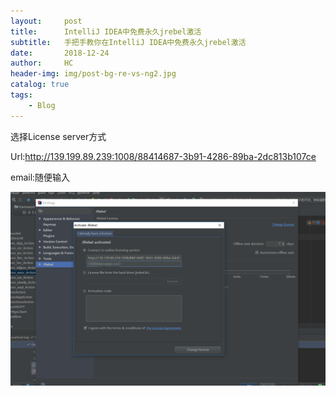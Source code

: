 ```yaml
---
layout:     post
title:      IntelliJ IDEA中免费永久jrebel激活
subtitle:   手把手教你在IntelliJ IDEA中免费永久jrebel激活
date:       2018-12-24
author:     HC
header-img: img/post-bg-re-vs-ng2.jpg
catalog: true
tags:
    - Blog
---
```

选择License server方式

Url:http://139.199.89.239:1008/88414687-3b91-4286-89ba-2dc813b107ce

email:随便输入

[![Alt text](/img/jrebel.png)](https://fortressbesieged.github.io/)

